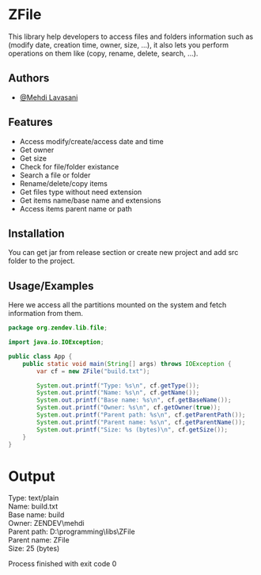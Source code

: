 # ZFile

This library help developers to access files and folders information such as (modify date, creation time, owner, size, ...), it also lets you perform operations on them like (copy, rename, delete, search, ...).

## Authors

- [@Mehdi Lavasani](https://github.com/zendevMehdi)


## Features

- Access modify/create/access date and time
- Get owner
- Get size
- Check for file/folder existance
- Search a file or folder
- Rename/delete/copy items
- Get files type without need extension
- Get items name/base name and extensions
- Access items parent name or path

## Installation

You can get jar from release section or create new project and add src folder to the project.


## Usage/Examples

Here we access all the partitions mounted on the system and fetch information from them.

```java
package org.zendev.lib.file;

import java.io.IOException;

public class App {
    public static void main(String[] args) throws IOException {
        var cf = new ZFile("build.txt");

        System.out.printf("Type: %s\n", cf.getType());
        System.out.printf("Name: %s\n", cf.getName());
        System.out.printf("Base name: %s\n", cf.getBaseName());
        System.out.printf("Owner: %s\n", cf.getOwner(true));
        System.out.printf("Parent path: %s\n", cf.getParentPath());
        System.out.printf("Parent name: %s\n", cf.getParentName());
        System.out.printf("Size: %s (bytes)\n", cf.getSize());
    }
}
```

# Output

Type: text/plain </br>
Name: build.txt </br>
Base name: build </br>
Owner: ZENDEV\mehdi </br>
Parent path: D:\programming\libs\ZFile </br>
Parent name: ZFile </br>
Size: 25 (bytes) </br>

Process finished with exit code 0 </br>
